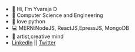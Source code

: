 - 👋 Hi, I’m Yvaraja D
- 🌱 Computer Science and Engineering
- 🐍 love python
- 💻 MERN:NodeJS, ReactJS,EpressJS, MongoDB
- 🎨 artist,creative mind
- <a href="https://www.linkedin.com/in/yuvaraja-d/" >LinkedIn</a> || <a href="https://twitter.com/Yuvaraj_D_" > Twitter </a>
